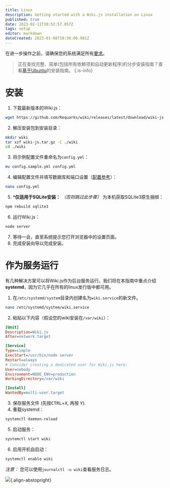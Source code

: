 ```yaml
---
title: Linux
description: Getting started with a Wiki.js installation on Linux
published: true
date: 2023-02-11T10:52:57.857Z
tags: setup
editor: markdown
dateCreated: 2023-01-08T10:36:06.981Z
---
```


在进一步操作之前，请确保您的系统满足所有[要求](/install/requirements)。

> 正在查找完整、简单(包括所有依赖项和自动更新程序)的分步安装指南？查看[基于Ubuntu](/install/ubuntu)的安装指南。
{.is-info}

# 安装

1. 下载最新版本的Wiki.js：
  ```bash
  wget https://github.com/Requarks/wiki/releases/latest/download/wiki-js.tar.gz
  ```
2. 解压安装包到安装目录：
  ```bash
  mkdir wiki
  tar xzf wiki-js.tar.gz -C ./wiki
  cd ./wiki
  ```
3. 将示例配置文件重命名为`config.yml`：
  ```bash
  mv config.sample.yml config.yml
  ```
4. 编辑配置文件并填写数据库和端口设置（[配置参考](/install/config)）：
  ```bash
  nano config.yml
  ```
5. ***仅适用于SQLite安装：** *（否则跳过此步骤）* 为本机获取SQLite3原生捆绑：
  ```bash
  npm rebuild sqlite3
  ```
6. 运行Wiki.js：
  ```bash
  node server
  ```
7. 等待一会，直至系统提示您打开浏览器中的设置页面。
8. 完成安装向导以完成安装。

# 作为服务运行

有几种解决方案可以将Wiki.js作为后台服务运行。我们将在本指南中重点介绍**systemd**，因为它几乎在所有的linux发行版中都可用。

1. 在`/etc/systemd/system`目录内创建名为`wiki.service`的新文件。
  ```bash
  nano /etc/systemd/system/wiki.service
  ```
2. 粘贴以下内容（假设您的wiki安装在`/var/wiki`）：
  ```ini
  [Unit]
  Description=Wiki.js
  After=network.target

  [Service]
  Type=simple
  ExecStart=/usr/bin/node server
  Restart=always
  # Consider creating a dedicated user for Wiki.js here:
  User=nobody
  Environment=NODE_ENV=production
  WorkingDirectory=/var/wiki

  [Install]
  WantedBy=multi-user.target
  ```
3. 保存服务文件 (先按<kbd>CTRL</kbd>+<kbd>X</kbd>, 再按 <kbd>Y</kbd>).
4. 重载systemd：
  ```bash
  systemctl daemon-reload
  ```
5. 启动服务：
  ```bash
  systemctl start wiki
  ```
6. 启用开机自启动：
  ```bash
  systemctl enable wiki
  ```
  
*注意：* 您可以使用`journalctl -u wiki`查看服务日志。

![](https://a.icons8.com/TqgWTTfw/Oy7xHF/svg.svg){.align-abstopright}
